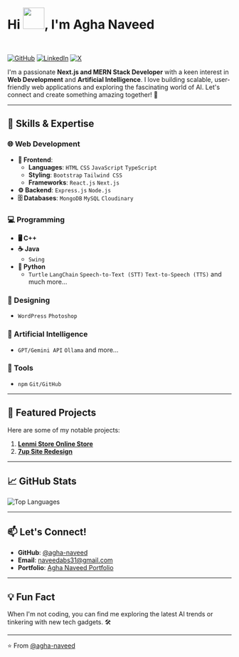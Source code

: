 <h1>
 Hi
 <img src="https://media.tenor.com/0WkmuOC_W00AAAAi/waving-pikachu.gif" width="48px" />, I'm Agha Naveed
</h1>
<br />

[![GitHub](https://img.shields.io/badge/GitHub-@agha--naveed-181717?style=flat&logo=github)](https://github.com/agha-naveed)
[![LinkedIn](https://img.shields.io/badge/LinkedIn-Syed%20Naveed%20Abbas-blue?style=flat&logo=linkedin)](https://www.linkedin.com/in/agha-naveed/)
[![X](https://img.shields.io/badge/X-Agha%20Naveed-1DA1F2?style=flat&logo=twitter)](https://x.com/naveed_kazmi31)

I'm a passionate **Next.js and MERN Stack Developer** with a keen interest in **Web Development** and **Artificial Intelligence**. I love building scalable, user-friendly web applications and exploring the fascinating world of AI. Let's connect and create something amazing together! 🚀

---

## 🚀 Skills & Expertise

### **🌐 Web Development**
- **🎨 Frontend**:
  - **Languages**: `HTML` `CSS` `JavaScript` `TypeScript`
  - **Styling**: `Bootstrap` `Tailwind CSS`
  - **Frameworks**: `React.js` `Next.js`
- **⚙️ Backend**: `Express.js` `Node.js`
- **🗄️ Databases**: `MongoDB` `MySQL` `Cloudinary`

### **💻 Programming**
- **🖥️ C++**
- **☕ Java**
  - `Swing`
- **🐍 Python**
  - `Turtle` `LangChain` `Speech-to-Text (STT)` `Text-to-Speech (TTS)` and much more...

### **🎨 Designing**
- `WordPress` `Photoshop`

### **🤖 Artificial Intelligence**
- `GPT/Gemini API` `Ollama` and more...

### **🔧 Tools**
- `npm` `Git/GitHub`

---

## 🌟 Featured Projects

Here are some of my notable projects:

1. **[Lenmi Store Online Store](https://lenmi-store.vercel.app)**
2. **[7up Site Redesign](https://7up-site-redesign.vercel.app)**
---

## 📈 GitHub Stats
![Top Languages](https://github-readme-stats.vercel.app/api/top-langs/?username=agha-naveed&layout=compact&theme=radical)

---

## 📫 Let's Connect!

- **GitHub**: [@agha-naveed](https://github.com/agha-naveed)
- **Email**: [naveedabs31@gmail.com](mailto:naveedabs31@gmail.com)
- **Portfolio**: [Agha Naveed Portfolio](https://agha-naveed.vercel.app)

---

## 💡 Fun Fact

When I'm not coding, you can find me exploring the latest AI trends or tinkering with new tech gadgets. 🛠️

---

⭐️ From [@agha-naveed](https://github.com/agha-naveed)
